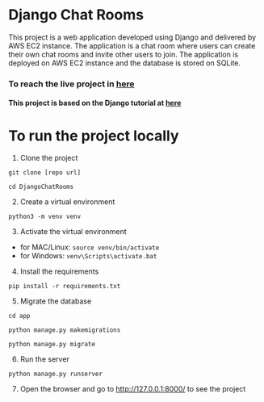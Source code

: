 # Django Chat Rooms
This project is a web application developed using Django and delivered by AWS EC2 instance. The application is a chat room where users can create their own chat rooms and invite other users to join. The application is deployed on AWS EC2 instance and the database is stored on SQLite. 
### To reach the live project in [here](http://100.25.145.56/)

#### This project is based on the Django tutorial at [here](https://www.youtube.com/watch?v=PtQiiknWUcI&t=20106s)


# To run the project locally
1. Clone the project

`git clone [repo url]`

`cd DjangoChatRooms`

2. Create a virtual environment

`python3 -m venv venv`

3. Activate the virtual environment

- for MAC/Linux: `source venv/bin/activate`
- for Windows: `venv\Scripts\activate.bat`

4. Install the requirements

`pip install -r requirements.txt`

5. Migrate the database

`cd app`

`python manage.py makemigrations`

`python manage.py migrate`

6. Run the server

`python manage.py runserver`

7. Open the browser and go to http://127.0.0.1:8000/ to see the project

